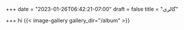 +++
date = "2023-01-26T06:42:21-07:00"
draft = false
title = "گالری"


+++
hi
{{< image-gallery gallery_dir="/album" >}}

